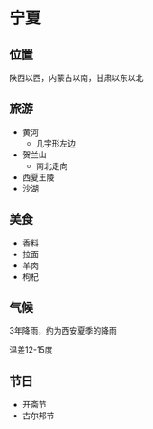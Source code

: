 # 宁夏 #

## 位置 ##
陕西以西，内蒙古以南，甘肃以东以北

## 旅游 ##
- 黄河
	- 几字形左边
- 贺兰山
	- 南北走向
- 西夏王陵
- 沙湖

## 美食 ##
- 香料
- 拉面
- 羊肉
- 枸杞

## 气候 ##
3年降雨，约为西安夏季的降雨

温差12-15度

## 节日 ##
- 开斋节
- 古尔邦节

